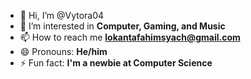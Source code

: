 - 👋 Hi, I’m @Vytora04
- 👀 I’m interested in **Computer, Gaming, and Music**
- 📫 How to reach me **lokantafahimsyach@gmail.com**
- 😄 Pronouns: **He/him**
- ⚡ Fun fact: **I'm a newbie at Computer Science**

<!---
VytoraSNMz/VytoraSNMz is a ✨ special ✨ repository because its `README.md` (this file) appears on your GitHub profile.
You can click the Preview link to take a look at your changes.
--->
